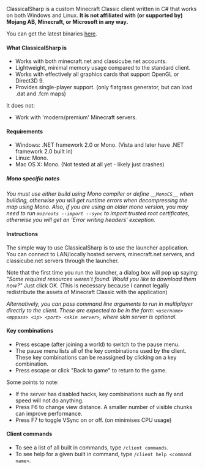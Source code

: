 ClassicalSharp is a custom Minecraft Classic client written in C# that works on both Windows and Linux.
**It is not affiliated with (or supported by) Mojang AB, Minecraft, or Microsoft in any way.**

You can get the latest binaries [here](https://github.com/UnknownShadow200/ClassicalSharp/releases).

#### What ClassicalSharp is
* Works with both minecraft.net and classicube.net accounts.
* Lightweight, minimal memory usage compared to the standard client.
* Works with effectively all graphics cards that support OpenGL or Direct3D 9.
* Provides single-player support. (only flatgrass generator, but can load .dat and .fcm maps)

It does not:
* Work with 'modern/premium' Minecraft servers.

#### Requirements
* Windows: .NET framework 2.0 or Mono. (Vista and later have .NET framework 2.0 built in)
* Linux: Mono.
* Mac OS X: Mono. (Not tested at all yet - likely just crashes)

##### Mono specific notes
*You must use either build using Mono compiler or define `__MonoCS__` when building, otherwise you will get runtime errors when decompressing the map using Mono.*
*Also, if you are using an older mono version, you may need to run `mozroots --import --sync` to import trusted root certificates, otherwise you will get an 'Error writing headers' exception.*

#### Instructions
The simple way to use ClassicalSharp is to use the launcher application. You can connect to LAN/locally hosted servers, minecraft.net servers, and classicube.net servers through the launcher.

Note that the first time you run the launcher, a dialog box will pop up saying: *"Some required resources weren't found. Would you like to download them now?"* Just click OK. 
(This is necessary because I cannot legally redistribute the assets of Minecraft Classic with the application)

*Alternatively, you can pass command line arguments to run in multiplayer directly to the client. 
These are expected to be in the form: `<username> <mppass> <ip> <port> <skin server>`, where skin server is optional.*

#### Key combinations
* Press escape (after joining a world) to switch to the pause menu. 
* The pause menu lists all of the key combinations used by the client. 
  These key combinations can be reassigned by clicking on a key combination.
* Press escape or click "Back to game" to return to the game.

Some points to note:
* If the server has disabled hacks, key combinations such as fly and speed will not do anything.
* Press F6 to change view distance. A smaller number of visible chunks can improve performance.
* Press F7 to toggle VSync on or off. (on minimises CPU usage)

#### Client commands
* To see a list of all built in commands, type `/client commands`.
* To see help for a given built in command, type `/client help <command name>`.